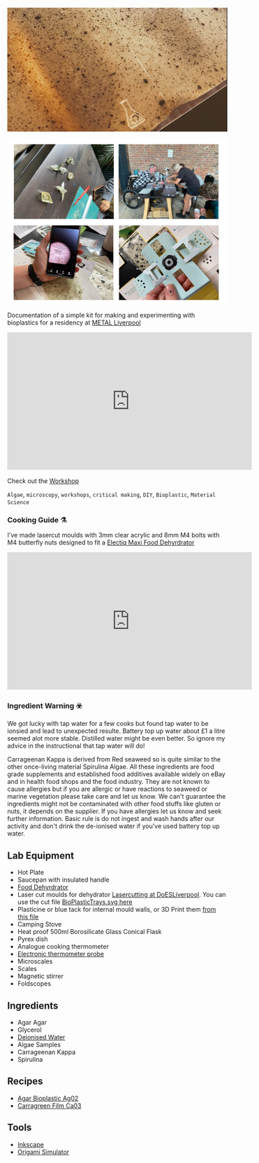 
![Image of first batch of Carrageenan Kappa Bioplastic](images/FirstCook.png)

![Montage of 4 images from workshop Clockwise from Left, Close up of origami swan, rabbit, frog, flower, boat, Cooking bioplastic film, 140x of algal plastic sheet on a smartphone with materials in the background, Foldscope folding origami microscope with BioPlastic](images/WorkshopMontage.png) 

Documentation of a simple kit for making and experimenting with bioplastics for a residency at [METAL Liverpool](http://www.metalculture.com/about-us/liverpool/) 

<iframe width="560" height="315" src="https://www.youtube.com/embed/YKco4hxFj7g" title="YouTube video player" frameborder="0" allow="accelerometer; autoplay; clipboard-write; encrypted-media; gyroscope; picture-in-picture" allowfullscreen></iframe>

Check out the [Workshop](Workshop1.md)

`Algae`, `microscopy`, `workshops`, `critical making`, `DIY`, `Bioplastic`, `Material Science`

### Cooking Guide ⚗️ 

I've made lasercut moulds with 3mm clear acrylic and 8mm M4 bolts with M4 butterfly nuts designed to fit  a [Electiq Maxi Food Dehyrdrator](https://www.electriq.co.uk/p/edfd06/electriq-maxi-digital-food-dehydrator-with-6-collapsible-shelves-and-48-hour-timer) 

<iframe width="560" height="315" src="https://www.youtube.com/embed/FOFGfmVd0ps" title="YouTube video player" frameborder="0" allow="accelerometer; autoplay; clipboard-write; encrypted-media; gyroscope; picture-in-picture" allowfullscreen></iframe>

### Ingredient Warning ☣️

We got lucky with tap water for a few cooks but found tap water to be ionsied and lead to unexpected resulte. Battery top up water about £1 a litre seemed alot more stable. Distilled water might be even better. So ignore my advice in the instructional that tap water will do! 

Carrageenan Kappa is derived from Red seaweed so is quite similar to the other once-living material Spirulina Algae. All these ingredients are food grade supplements and established food additives available widely on eBay and in health food shops and the food industry. They are not known to cause allergies but if you are allergic or have reactions to seaweed or marine vegetation please take care and let us know.  We can't guarantee the ingredients might not be contaminated with other food stuffs like gluten or nuts, it depends on the supplier. If you have allergies let us know and seek further information. Basic rule is do not ingest and wash hands after our activity and don't drink the de-ionised water if you've used battery top up water.

## Lab Equipment

 * Hot Plate
 * Saucepan with insulated handle
 * [Food Dehyrdrator](https://www.electriq.co.uk/p/edfd06/electriq-maxi-digital-food-dehydrator-with-6-collapsible-shelves-and-48-hour-timer)
 * Laser cut moulds for dehydrator [Lasercutting at DoESLiverpool](https://doesliverpool.com). You can use the cut file [BioPlasticTrays.svg here](https://github.com/cheapjack/AlgaeBioPlasticLab/blob/master/BioPlasticTrays.svg)
 * Plasticine or blue tack for internal mould walls, or 3D Print them [from this file](https://github.com/cheapjack/AlgaeBioPlasticLab/blob/master/AlgaeBioPlasticRingMould.stl)
 * Camping Stove
 * Heat proof 500ml Borosilicate Glass Conical Flask
 * Pyrex dish
 * Analogue cooking thermometer
 * [Electronic thermometer probe](https://gitlab.com/cheapjack/jacobtemperatureshrimp)
 * Microscales
 * Scales
 * Magnetic stirrer
 * Foldscopes

## Ingredients

 * Agar Agar
 * Glycerol
 * [Deionised Water](https://www.halfords.com/motoring/battery-maintenance/battery-accessories/halfords-essentials-battery-top-up-water-5l-665966.html) 
 * Algae Samples
 * Carrageenan Kappa
 * Spirulina

## Recipes

 * [Agar Bioplastic Ag02](https://materiom.org/recipe/41)
 * [Carragreen Film Ca03](https://materiom.org/recipe/206)

## Tools

 * [Inkscape](https://inkscape.org/)
 * [Origami Simulator](https://origamisimulator.org/)
